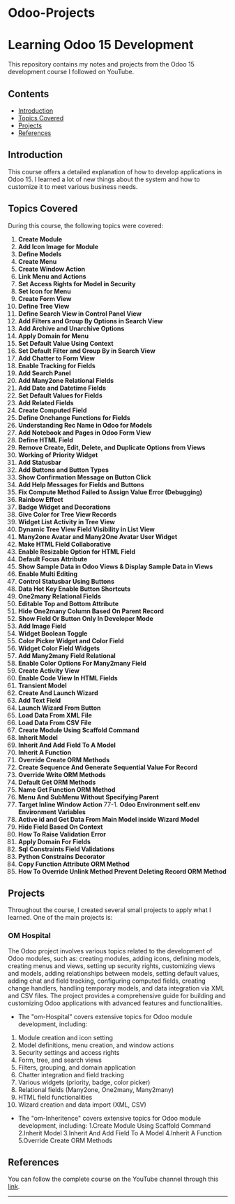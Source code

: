 # Odoo-Projects

# Learning Odoo 15 Development

This repository contains my notes and projects from the Odoo 15 development course I followed on YouTube.

## Contents
- [Introduction](#introduction)
- [Topics Covered](#topics-covered)
- [Projects](#projects)
- [References](#references)

## Introduction
This course offers a detailed explanation of how to develop applications in Odoo 15. I learned a lot of new things about the system and how to customize it to meet various business needs.

## Topics Covered
During this course, the following topics were covered:
1. **Create Module**
2. **Add Icon Image for Module**
3. **Define Models**
4. **Create Menu**
5. **Create Window Action**
6. **Link Menu and Actions**
7. **Set Access Rights for Model in Security**
8. **Set Icon for Menu**
9. **Create Form View**
10. **Define Tree View**
11. **Define Search View in Control Panel View**
12. **Add Filters and Group By Options in Search View**
13. **Add Archive and Unarchive Options**
14. **Apply Domain for Menu**
15. **Set Default Value Using Context**
16. **Set Default Filter and Group By in Search View**
17. **Add Chatter to Form View**
18. **Enable Tracking for Fields**
19. **Add Search Panel**
20. **Add Many2one Relational Fields**
21. **Add Date and Datetime Fields**
22. **Set Default Values for Fields**
23. **Add Related Fields**
24. **Create Computed Field**
25. **Define Onchange Functions for Fields**
26. **Understanding Rec Name in Odoo for Models**
27. **Add Notebook and Pages in Odoo Form View**
28. **Define HTML Field**
29. **Remove Create, Edit, Delete, and Duplicate Options from Views**
30. **Working of Priority Widget**
31. **Add Statusbar**
32. **Add Buttons and Button Types**
33. **Show Confirmation Message on Button Click**
34. **Add Help Messages for Fields and Buttons**
35. **Fix Compute Method Failed to Assign Value Error (Debugging)**
36. **Rainbow Effect**
37. **Badge Widget and Decorations**
38. **Give Color for Tree View Records**
39. **Widget List Activity in Tree View**
40. **Dynamic Tree View Field Visibility in List View**
41. **Many2one Avatar and Many2One Avatar User Widget**
42. **Make HTML Field Collaborative**
43. **Enable Resizable Option for HTML Field**
44. **Default Focus Attribute**
45. **Show Sample Data in Odoo Views & Display Sample Data in Views**
46. **Enable Multi Editing**
47. **Control Statusbar Using Buttons**
48. **Data Hot Key Enable Button Shortcuts**
49. **One2many Relational Fields**
50. **Editable Top and Bottom Attribute**
51. **Hide One2many Column Based On Parent Record**
52. **Show Field Or Button Only In Developer Mode**
53. **Add Image Field**
54. **Widget Boolean Toggle**
55. **Color Picker Widget and Color Field**
56. **Widget Color Field Widgets**
57. **Add Many2many Field Relational**
58. **Enable Color Options For Many2many Field**
59. **Create Activity View**
60. **Enable Code View In HTML Fields**
61. **Transient Model**
62. **Create And Launch Wizard**
63. **Add Text Field**
64. **Launch Wizard From Button**
65. **Load Data From XML File**
66. **Load Data From CSV File**
67. **Create Module Using Scaffold Command**
68. **Inherit Model**
69. **Inherit And Add Field To A Model**
70. **Inherit A Function**
71. **Override Create ORM Methods**
72. **Create Sequence And Generate Sequential Value For Record**
73. **Override Write ORM Methods**
74. **Default Get ORM Methods**
75. **Name Get Function ORM Method**
76. **Menu And SubMenu Without Specifying Parent**
77. **Target Inline Window Action**
77-1. **Odoo Environment self.env Environment Variables**
78. **Active id and Get Data From Main Model inside Wizard Model**
79. **Hide Field Based On Context**
80. **How To Raise Validation Error**
81. **Apply Domain For Fields**
82. **Sql Constraints Field Validations**
83. **Python Constrains Decorator**
84. **Copy Function Attribute ORM Method**
85. **How To Override Unlink Method Prevent Deleting Record ORM Method**





## Projects
Throughout the course, I created several small projects to apply what I learned. One of the main projects is:

### OM Hospital
The Odoo project involves various topics related to the development of Odoo modules, such as: creating modules, adding icons, defining models, creating menus and views, setting up security rights, customizing views and models, adding relationships between models, setting default values, adding chat and field tracking, configuring computed fields, creating change handlers, handling temporary models, and data integration via XML and CSV files. The project provides a comprehensive guide for building and customizing Odoo applications with advanced features and functionalities.

- The "om-Hospital" covers extensive topics for Odoo module development, including:

1. Module creation and icon setting
2. Model definitions, menu creation, and window actions
3. Security settings and access rights
4. Form, tree, and search views
5. Filters, grouping, and domain application
6. Chatter integration and field tracking
7. Various widgets (priority, badge, color picker)
8. Relational fields (Many2one, One2many, Many2many)
9. HTML field functionalities
10. Wizard creation and data import (XML, CSV)


- The "om-Inheritence" covers extensive topics for Odoo module development, including:
1.Create Module Using Scaffold Command
2.Inherit Model
3.Inherit And Add Field To A Model
4.Inherit A Function
5.Override Create ORM Methods



## References
You can follow the complete course on the YouTube channel through this [link](https://www.youtube.com/watch?v=DKxwcMxV02U&list=PLqRRLx0cl0hoZM788LH5M8q7KhiXPyuVU&pp=iAQB).

---
